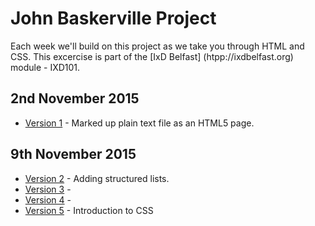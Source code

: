 John Baskerville Project
========================

Each week we'll build on this project as we take you through HTML and CSS. This excercise is part of the [IxD Belfast] (htpp://ixdbelfast.org) module - IXD101.

2nd November 2015
-----------------
+ [Version 1](https://AynsleyLongridge.github.io/john-baskerville/version-1.html) - Marked up plain text file as an HTML5 page.

9th November 2015
-----------------
+ [Version 2](https://AynsleyLongridge.github.io/john-baskerville/version-2.html) - Adding structured lists. 
+ [Version 3](https://AynsleyLongridge.github.io/john-baskerville/version-3.html) - 
+ [Version 4](https://AynsleyLongridge.github.io/john-baskerville/version-4.html) - 
+ [Version 5](https://AynsleyLongridge.github.io/john-baskerville/version-5.html) - Introduction to CSS